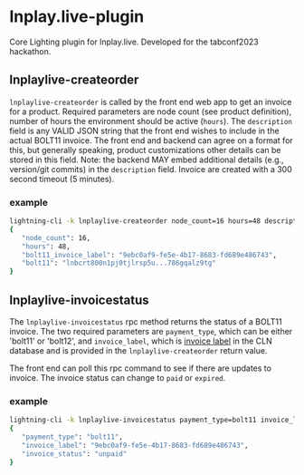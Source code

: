 # lnplay.live-plugin

Core Lighting plugin for lnplay.live. Developed for the tabconf2023 hackathon.

## lnplaylive-createorder

`lnplaylive-createorder` is called by the front end web app to get an invoice for a product. Required parameters are node count (see product definition), number of hours the environment should be active (`hours`). The `description` field is any VALID JSON string that the front end wishes to include in the actual BOLT11 invoice. The front end and backend can agree on a format for this, but generally speaking, product customizations other details can be stored in this field. Note: the backend MAY embed additional details (e.g., version/git commits) in the `description` field. Invoice are created with a 300 second timeout (5 minutes).


### example

```bash
lightning-cli -k lnplaylive-createorder node_count=16 hours=48 description="test"
{
   "node_count": 16,
   "hours": 48,
   "bolt11_invoice_label": "9ebc0af9-fe5e-4b17-8683-fd689e486743",
   "bolt11": "lnbcrt800n1pj0tjlrsp5u...786gqalz9tg"
}
```

## lnplaylive-invoicestatus

The `lnplaylive-invoicestatus` rpc method returns the status of a BOLT11 invoice. The two required parameters are `payment_type`, which can be either 'bolt11' or 'bolt12', and `invoice_label`, which is [invoice label](https://docs.corelightning.org/reference/lightning-invoice) in the CLN database and is provided in the `lnplaylive-createorder` return value.

The front end can poll this rpc command to see if there are updates to invoice. The invoice status can change to `paid` or `expired`.

### example

```bash
lightning-cli -k lnplaylive-invoicestatus payment_type=bolt11 invoice_label="9ebc0af9-fe5e-4b17-8683-fd689e486743"
{
   "payment_type": "bolt11",
   "invoice_label": "9ebc0af9-fe5e-4b17-8683-fd689e486743",
   "invoice_status": "unpaid"
}
```
